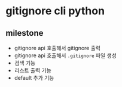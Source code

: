 # gitignore cli python

## milestone

- gitignore api 호출해서 gitignore 출력
- gitignore api 호출해서 `.gitignore` 파일 생성
- 검색 기능
- 리스트 출력 기능
- default 추가 기능

